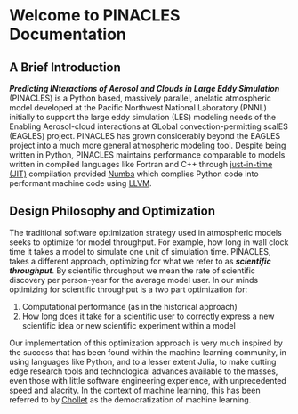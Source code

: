 # Welcome to PINACLES Documentation

## A Brief Introduction

 ***Predicting INteractions of Aerosol and Clouds in Large Eddy Simulation*** (PINACLES) is a Python based, massively parallel, anelatic atmospheric model developed at the Pacific Northwest National Laboratory (PNNL) initially to support the large eddy simulation (LES) modeling needs of the Enabling Aerosol-cloud interactions at GLobal convection-permitting scalES (EAGLES) project. PINACLES has grown considerably beyond the EAGLES project into a much more general atmospheric modeling tool. Despite being written in Python, PINACLES maintains performance comparable to models written in compiled languages like Fortran and C++ through [just-in-time (JIT)](https://en.wikipedia.org/wiki/Just-in-time_compilation) compilation provided [Numba](https://numba.pydata.org/) which complies Python code into performant machine code using [LLVM](https://llvm.org/).

## Design Philosophy and Optimization

The traditional software optimization strategy used in atmospheric models seeks to optimize for model throughput. For example, how long in wall clock time it takes a model to simulate one unit of simulation time. PINACLES, takes a different approach, optimizing for what we refer to as ***scientific throughput***. By scientific throughput we mean the rate of scientific discovery per person-year for the average model user. In our minds optimizing for scientific throughput is a two part optimization for: 

1. Computational performance (as in the historical approach)
2. How long does it take for a scientific user to correctly express a new scientific idea or new scientific experiment within a model

Our implementation of this optimization approach is very much inspired by the success that has been found within the machine learning community, in using languages like Python, and to a lesser extent Julia, to make cutting edge research tools and technological advances available to the masses, even those with little software engineering experience, with unprecedented speed and alacrity. In the context of machine learning, this has been referred to by [Chollet](https://dl.acm.org/doi/10.5555/3203489) as the democratization of machine learning. 